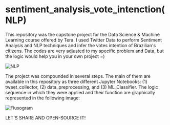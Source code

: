 # sentiment_analysis_vote_intenction(NLP)
This repository was the capstone project for the Data Science &amp; Machine Learning course offered by Tera. I used Twitter Data to perform Sentiment Analysis and NLP techniques and infer the votes intention of Brazilian's citizens. The codes are very adjusted to my specific problem and Data, but the logic would help you in your own project =)

![NLP](https://user-images.githubusercontent.com/109702220/229652404-b2644781-b110-4082-8195-fd5884332626.jpeg)

The project was compounded in several steps. The main of them are available in this repository as three different Jupyter Notebooks: (1) tweet_collector, (2) data_preprocessing, and (3) ML_Classifier. The logic sequence in which they were applied and their function are graphically represented in the following image:

![Fluxogram](https://user-images.githubusercontent.com/109702220/229648644-e14b5137-5e3f-4c6b-8b95-929e98d03b34.png)

LET'S SHARE AND OPEN-SOURCE IT!

